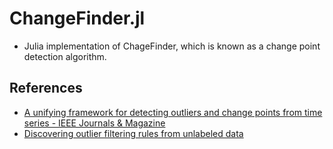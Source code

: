 # ChangeFinder.jl
- Julia implementation of ChageFinder, which is known as a change point detection algorithm.

## References
- [A unifying framework for detecting outliers and change points from time series - IEEE Journals & Magazine](https://ieeexplore.ieee.org/document/1599387/?reload=true)
- [Discovering outlier filtering rules from unlabeled data](https://dl.acm.org/citation.cfm?id=502570&dl=ACM&coll=DL)

